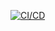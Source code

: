 [![CI/CD](https://github.com/Jorge382/cloud-resources/blob/develop/.github/workflows/prueba.yml/badge.svg)](https://github.com/Jorge382/cloud-resources/blob/develop/.github/workflows/prueba.yml/prueba.yml)
